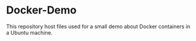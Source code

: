 # Docker-Demo

This repository host files used for a small demo about Docker containers in a Ubuntu machine.
